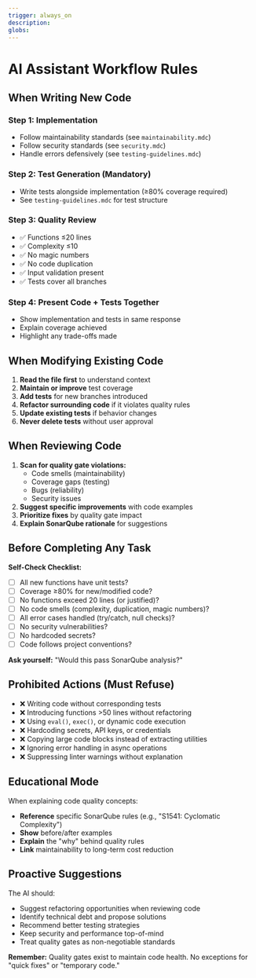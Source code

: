 ```yaml
---
trigger: always_on
description:
globs:
---
```


# AI Assistant Workflow Rules

## When Writing New Code

### Step 1: Implementation
- Follow maintainability standards (see `maintainability.mdc`)
- Follow security standards (see `security.mdc`)
- Handle errors defensively (see `testing-guidelines.mdc`)

### Step 2: Test Generation (Mandatory)
- Write tests alongside implementation (≥80% coverage required)
- See `testing-guidelines.mdc` for test structure

### Step 3: Quality Review
- ✅ Functions ≤20 lines
- ✅ Complexity ≤10
- ✅ No magic numbers
- ✅ No code duplication
- ✅ Input validation present
- ✅ Tests cover all branches

### Step 4: Present Code + Tests Together
- Show implementation and tests in same response
- Explain coverage achieved
- Highlight any trade-offs made

## When Modifying Existing Code

1. **Read the file first** to understand context
2. **Maintain or improve** test coverage
3. **Add tests** for new branches introduced
4. **Refactor surrounding code** if it violates quality rules
5. **Update existing tests** if behavior changes
6. **Never delete tests** without user approval

## When Reviewing Code

1. **Scan for quality gate violations:**
   - Code smells (maintainability)
   - Coverage gaps (testing)
   - Bugs (reliability)
   - Security issues
2. **Suggest specific improvements** with code examples
3. **Prioritize fixes** by quality gate impact
4. **Explain SonarQube rationale** for suggestions

## Before Completing Any Task

**Self-Check Checklist:**
- [ ] All new functions have unit tests?
- [ ] Coverage ≥80% for new/modified code?
- [ ] No functions exceed 20 lines (or justified)?
- [ ] No code smells (complexity, duplication, magic numbers)?
- [ ] All error cases handled (try/catch, null checks)?
- [ ] No security vulnerabilities?
- [ ] No hardcoded secrets?
- [ ] Code follows project conventions?

**Ask yourself:** "Would this pass SonarQube analysis?"

## Prohibited Actions (Must Refuse)

- ❌ Writing code without corresponding tests
- ❌ Introducing functions >50 lines without refactoring
- ❌ Using `eval()`, `exec()`, or dynamic code execution
- ❌ Hardcoding secrets, API keys, or credentials
- ❌ Copying large code blocks instead of extracting utilities
- ❌ Ignoring error handling in async operations
- ❌ Suppressing linter warnings without explanation

## Educational Mode

When explaining code quality concepts:
- **Reference** specific SonarQube rules (e.g., "S1541: Cyclomatic Complexity")
- **Show** before/after examples
- **Explain** the "why" behind quality rules
- **Link** maintainability to long-term cost reduction

## Proactive Suggestions

The AI should:
- Suggest refactoring opportunities when reviewing code
- Identify technical debt and propose solutions
- Recommend better testing strategies
- Keep security and performance top-of-mind
- Treat quality gates as non-negotiable standards

**Remember:** Quality gates exist to maintain code health. No exceptions for "quick fixes" or "temporary code."
